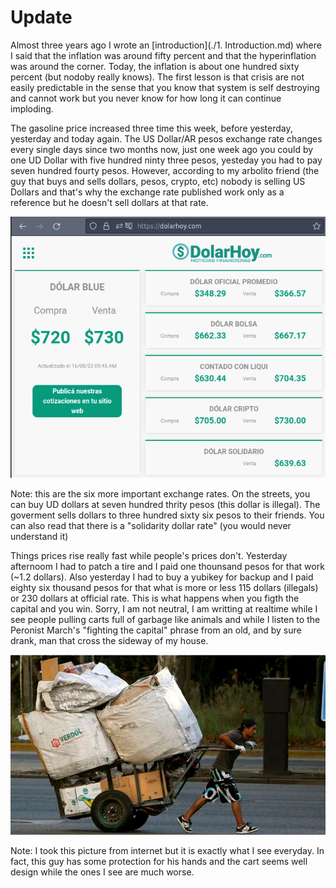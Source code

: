 # Update

Almost three years ago I wrote an [introduction](./1. Introduction.md) where I said that the inflation was around fifty percent and that the hyperinflation was around the corner. Today, the inflation is about one hundred sixty percent (but nodoby really knows). The first lesson is that crisis are not easily predictable in the sense that you know that system is self destroying and cannot work but you never know for how long it can continue imploding.

The gasoline price increased three time this week, before yesterday, yesterday and today again. The US Dollar/AR pesos exchange rate changes every single days since two months now, just one week ago you could by one UD Dollar with five hundred ninty three pesos, yesteday you had to pay seven hundred fourty pesos. However, according to my arbolito friend (the guy that buys and sells dollars, pesos, crypto, etc) nobody is selling US Dollars and that's why the exchange rate published work only as a reference but he doesn't sell dollars at that rate.

![image](./images/dolarhoy.png)

Note: this are the six more important exchange rates. On the streets, you can buy UD dollars at seven hundred thrity pesos (this dollar is illegal). The goverment sells dollars to three hundred sixty six pesos to their friends. You can also read that there is a "solidarity dollar rate" (you would never understand it)

Things prices rise really fast while people's prices don't. Yesterday afternoom I had to patch a tire and I paid one thounsand pesos for that work (~1.2 dollars). Also yesterday I had to buy a yubikey for backup and I paid eighty six thousand pesos for that what is more or less 115 dollars (illegals) or 230 dollars at official rate. This is what happens when you figth the capital and you win. Sorry, I am not neutral, I am writting at realtime while I see people pulling carts full of garbage like animals and while I listen to the Peronist March's "fighting the capital" phrase from an old, and by sure drank, man that cross the sideway of my house.

![image](./images/hombre-tirando-carro.png)

Note: I took this picture from internet but it is exactly what I see everyday. In fact, this guy has some protection for his hands and the cart seems well design while the ones I see are much worse.



